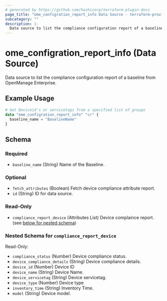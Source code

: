 ```yaml
---
# generated by https://github.com/hashicorp/terraform-plugin-docs
page_title: "ome_configration_report_info Data Source - terraform-provider-ome"
subcategory: ""
description: |-
  Data source to list the compliance configuration report of a baseline from OpenManage Enterprise.
---
```


# ome_configration_report_info (Data Source)

Data source to list the compliance configuration report of a baseline from OpenManage Enterprise.

## Example Usage

```terraform
# Get Deviceid's or servicetags from a specified list of groups
data "ome_configration_report_info" "cr" {
  baseline_name = "BaselineName"
}
```

<!-- schema generated by tfplugindocs -->
## Schema

### Required

- `baseline_name` (String) Name of the Baseline.

### Optional

- `fetch_attributes` (Boolean) Fetch  device compliance attribute report.
- `id` (String) ID for data source.

### Read-Only

- `compliance_report_device` (Attributes List) Device complaince report. (see [below for nested schema](#nestedatt--compliance_report_device))

<a id="nestedatt--compliance_report_device"></a>
### Nested Schema for `compliance_report_device`

Read-Only:

- `compliance_status` (Number) Device compliance status.
- `device_compliance_details` (String) Device compliance details.
- `device_id` (Number) Device ID
- `device_name` (String) Device Name.
- `device_servicetag` (String) Device servicetag.
- `device_type` (Number) Device type
- `inventory_time` (String) Inventory Time.
- `model` (String) Device model.


